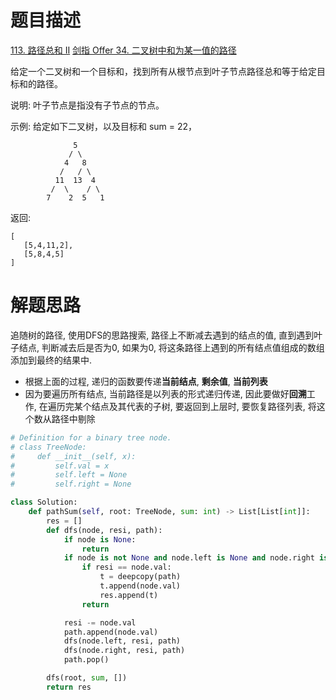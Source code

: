 # 题目描述

[113. 路径总和 II](https://leetcode-cn.com/problems/path-sum-ii/)
[剑指 Offer 34. 二叉树中和为某一值的路径](https://leetcode-cn.com/problems/er-cha-shu-zhong-he-wei-mou-yi-zhi-de-lu-jing-lcof/)

给定一个二叉树和一个目标和，找到所有从根节点到叶子节点路径总和等于给定目标和的路径。

说明: 叶子节点是指没有子节点的节点。

示例:
给定如下二叉树，以及目标和 sum = 22，
```
              5
             / \
            4   8
           /   / \
          11  13  4
         /  \    / \
        7    2  5   1
```

返回:
```
[
   [5,4,11,2],
   [5,8,4,5]
]
```

# 解题思路

追随树的路径, 使用DFS的思路搜索, 路径上不断减去遇到的结点的值, 直到遇到叶子结点, 判断减去后是否为0, 如果为0, 将这条路径上遇到的所有结点值组成的数组添加到最终的结果中.

- 根据上面的过程, 递归的函数要传递**当前结点**, **剩余值**, **当前列表**
- 因为要遍历所有结点, 当前路径是以列表的形式递归传递, 因此要做好**回溯**工作, 在遍历完某个结点及其代表的子树, 要返回到上层时, 要恢复路径列表, 将这个数从路径中剔除

```python
# Definition for a binary tree node.
# class TreeNode:
#     def __init__(self, x):
#         self.val = x
#         self.left = None
#         self.right = None

class Solution:
    def pathSum(self, root: TreeNode, sum: int) -> List[List[int]]:
        res = []
        def dfs(node, resi, path):
            if node is None:
                return
            if node is not None and node.left is None and node.right is None:
                if resi == node.val:
                    t = deepcopy(path)
                    t.append(node.val)
                    res.append(t)
                return

            resi -= node.val
            path.append(node.val)
            dfs(node.left, resi, path)
            dfs(node.right, resi, path)
            path.pop()

        dfs(root, sum, [])
        return res
```
